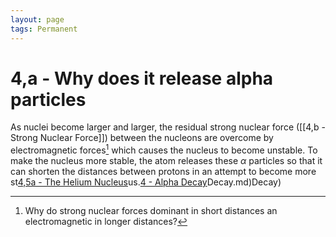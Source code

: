 ```yaml
---
layout: page
tags: Permanent
---
```

# 4,a - Why does it release alpha particles
 
 As nuclei become larger and larger, the residual strong nuclear force ([[4,b - Strong Nuclear Force]]) between the nucleons are overcome by electromagnetic forces[^1] which causes the nucleus to become unstable. To make the nucleus more stable, the atom releases these $\alpha$ particles so that it can shorten the distances between protons in an attempt to become more st[4,5a - The Helium Nucleus](4,5a%20-%20The%20Helium%20Nucleus.md)us.[4 - Alpha Decay](4%20-%20Alpha%20Decay.md)Decay.md)Decay)

[^1]: Why do strong nuclear forces dominant in short distances an electromagnetic in longer distances?